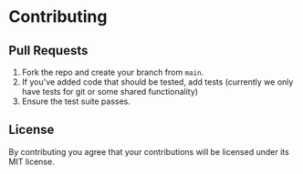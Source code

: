 # Contributing

## Pull Requests
1. Fork the repo and create your branch from `main`.
2. If you've added code that should be tested, add tests (currently we only have tests for git or some shared functionality)
3. Ensure the test suite passes.

## License
By contributing you agree that your contributions will be licensed under its MIT license.
